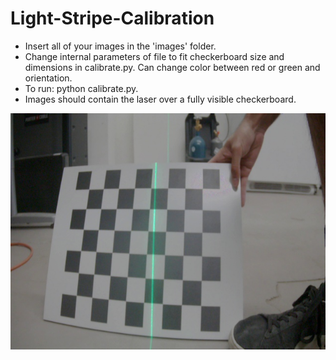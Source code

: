 # Light-Stripe-Calibration

- Insert all of your images in the 'images' folder.  
- Change internal parameters of file to fit checkerboard size and dimensions in calibrate.py. Can change color between red or green and orientation.  
- To run: python calibrate.py.  
- Images should contain the laser over a fully visible checkerboard.  

![Image](sample.jpg)
